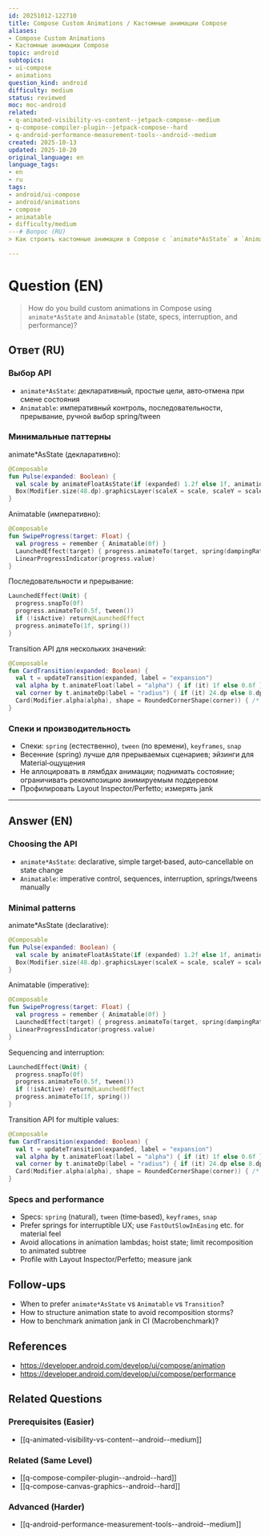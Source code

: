 ```yaml
---
id: 20251012-122710
title: Compose Custom Animations / Кастомные анимации Compose
aliases:
- Compose Custom Animations
- Кастомные анимации Compose
topic: android
subtopics:
- ui-compose
- animations
question_kind: android
difficulty: medium
status: reviewed
moc: moc-android
related:
- q-animated-visibility-vs-content--jetpack-compose--medium
- q-compose-compiler-plugin--jetpack-compose--hard
- q-android-performance-measurement-tools--android--medium
created: 2025-10-13
updated: 2025-10-20
original_language: en
language_tags:
- en
- ru
tags:
- android/ui-compose
- android/animations
- compose
- animatable
- difficulty/medium
---# Вопрос (RU)
> Как строить кастомные анимации в Compose с `animate*AsState` и `Animatable` (state, спецификации, прерывание, производительность)?

---
```


# Question (EN)
> How do you build custom animations in Compose using `animate*AsState` and `Animatable` (state, specs, interruption, and performance)?

## Ответ (RU)

### Выбор API
- `animate*AsState`: декларативный, простые цели, авто‑отмена при смене состояния
- `Animatable`: императивный контроль, последовательности, прерывание, ручной выбор spring/tween

### Минимальные паттерны

animate*AsState (декларативно):
```kotlin
@Composable
fun Pulse(expanded: Boolean) {
  val scale by animateFloatAsState(if (expanded) 1.2f else 1f, animationSpec = spring())
  Box(Modifier.size(48.dp).graphicsLayer(scaleX = scale, scaleY = scale))
}
```

Animatable (императивно):
```kotlin
@Composable
fun SwipeProgress(target: Float) {
  val progress = remember { Animatable(0f) }
  LaunchedEffect(target) { progress.animateTo(target, spring(dampingRatio = Spring.DampingRatioNoBouncy)) }
  LinearProgressIndicator(progress.value)
}
```

Последовательности и прерывание:
```kotlin
LaunchedEffect(Unit) {
  progress.snapTo(0f)
  progress.animateTo(0.5f, tween())
  if (!isActive) return@LaunchedEffect
  progress.animateTo(1f, spring())
}
```

Transition API для нескольких значений:
```kotlin
@Composable
fun CardTransition(expanded: Boolean) {
  val t = updateTransition(expanded, label = "expansion")
  val alpha by t.animateFloat(label = "alpha") { if (it) 1f else 0.6f }
  val corner by t.animateDp(label = "radius") { if (it) 24.dp else 8.dp }
  Card(Modifier.alpha(alpha), shape = RoundedCornerShape(corner)) { /* ... */ }
}
```

### Спеки и производительность
- Спеки: `spring` (естественно), `tween` (по времени), `keyframes`, `snap`
- Весенние (spring) лучше для прерываемых сценариев; эйзинги для Material‑ощущения
- Не аллоцировать в лямбдах анимации; поднимать состояние; ограничивать рекомпозицию анимируемым поддеревом
- Профилировать Layout Inspector/Perfetto; измерять jank

---

## Answer (EN)

### Choosing the API
- `animate*AsState`: declarative, simple target‑based, auto‑cancellable on state change
- `Animatable`: imperative control, sequences, interruption, springs/tweens manually

### Minimal patterns

animate*AsState (declarative):
```kotlin
@Composable
fun Pulse(expanded: Boolean) {
  val scale by animateFloatAsState(if (expanded) 1.2f else 1f, animationSpec = spring())
  Box(Modifier.size(48.dp).graphicsLayer(scaleX = scale, scaleY = scale))
}
```

Animatable (imperative):
```kotlin
@Composable
fun SwipeProgress(target: Float) {
  val progress = remember { Animatable(0f) }
  LaunchedEffect(target) { progress.animateTo(target, spring(dampingRatio = Spring.DampingRatioNoBouncy)) }
  LinearProgressIndicator(progress.value)
}
```

Sequencing and interruption:
```kotlin
LaunchedEffect(Unit) {
  progress.snapTo(0f)
  progress.animateTo(0.5f, tween())
  if (!isActive) return@LaunchedEffect
  progress.animateTo(1f, spring())
}
```

Transition API for multiple values:
```kotlin
@Composable
fun CardTransition(expanded: Boolean) {
  val t = updateTransition(expanded, label = "expansion")
  val alpha by t.animateFloat(label = "alpha") { if (it) 1f else 0.6f }
  val corner by t.animateDp(label = "radius") { if (it) 24.dp else 8.dp }
  Card(Modifier.alpha(alpha), shape = RoundedCornerShape(corner)) { /* ... */ }
}
```

### Specs and performance
- Specs: `spring` (natural), `tween` (time‑based), `keyframes`, `snap`
- Prefer springs for interruptible UX; use `FastOutSlowInEasing` etc. for material feel
- Avoid allocations in animation lambdas; hoist state; limit recomposition to animated subtree
- Profile with Layout Inspector/Perfetto; measure jank

## Follow-ups
- When to prefer `animate*AsState` vs `Animatable` vs `Transition`?
- How to structure animation state to avoid recomposition storms?
- How to benchmark animation jank in CI (Macrobenchmark)?

## References
- https://developer.android.com/develop/ui/compose/animation
- https://developer.android.com/develop/ui/compose/performance

## Related Questions

### Prerequisites (Easier)
- [[q-animated-visibility-vs-content--android--medium]]

### Related (Same Level)
- [[q-compose-compiler-plugin--android--hard]]
- [[q-compose-canvas-graphics--android--hard]]

### Advanced (Harder)
- [[q-android-performance-measurement-tools--android--medium]]

